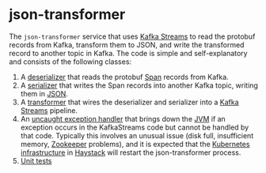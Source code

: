 # json-transformer

The `json-transformer` service that uses [Kafka Streams](https://kafka.apache.org/documentation/streams/) to read the 
protobuf records from Kafka, transform them to JSON, and write the transformed record to another topic in Kafka.
The code is simple and self-explanatory and consists of the following classes:
1. A [deserializer](https://github.com/ExpediaDotCom/haystack-pipes/blob/master/json-transformer/src/main/java/com/expedia/www/haystack/pipes/SpanProtobufDeserializer.java)
that reads the protobuf [Span]() records from Kafka.
2. A [serializer](https://github.com/ExpediaDotCom/haystack-pipes/blob/master/json-transformer/src/main/java/com/expedia/www/haystack/pipes/SpanJsonSerializer.java)
that writes the Span records into another Kafka topic, writing them in [JSON]().
3. A [transformer](https://github.com/ExpediaDotCom/haystack-pipes/blob/master/json-transformer/src/main/java/com/expedia/www/haystack/pipes/ProtobufToJsonTransformer.java)
that wires the deserializer and serializer into a [Kafka Streams]() pipeline.
4. An [uncaught exception handler](https://github.com/ExpediaDotCom/haystack-pipes/blob/master/json-transformer/src/main/java/com/expedia/www/haystack/pipes/SystemExitUncaughtExceptionHandler.java)
that brings down the [JVM](https://en.wikipedia.org/wiki/Java_virtual_machine) if an exception occurs in the
KafkaStreams code but cannot be handled by that code. Typically this involves an unusual issue (disk full, insufficient
memory, [Zookeeper](https://en.wikipedia.org/wiki/Apache_ZooKeeper) problems), and it is expected that the
[Kubernetes](https://en.wikipedia.org/wiki/Kubernetes) 
[infrastructure](https://github.com/ExpediaDotCom/haystack/tree/master/deployment/k8s) in
[Haystack](https://github.com/ExpediaDotCom/haystack) will restart the json-transformer process.
5. [Unit tests](https://github.com/ExpediaDotCom/haystack-pipes/tree/master/json-transformer/src/test/java/com/expedia/www/haystack/pipes)